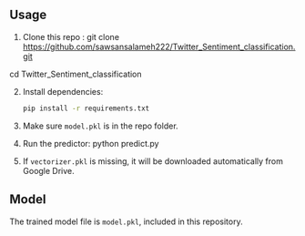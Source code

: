 ## Usage

1. Clone this repo :
git clone https://github.com/sawsansalameh222/Twitter_Sentiment_classification.git

cd Twitter_Sentiment_classification


2. Install dependencies:
   ```bash
   pip install -r requirements.txt

3.  Make sure `model.pkl` is in the repo folder.
4.  Run the predictor:
    python predict.py

5. If `vectorizer.pkl` is missing, it will be downloaded automatically from Google Drive.

## Model
The trained model file is `model.pkl`, included in this repository.

